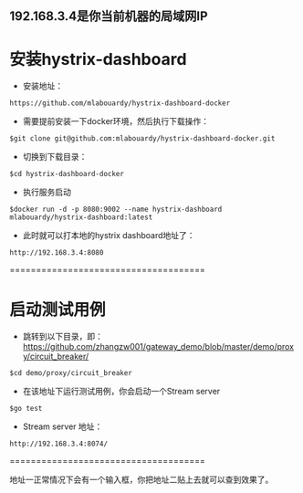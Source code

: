 ## 192.168.3.4是你当前机器的局域网IP

# 安装hystrix-dashboard

- 安装地址：
```
https://github.com/mlabouardy/hystrix-dashboard-docker
```
- 需要提前安装一下docker环境，然后执行下载操作：

```
$git clone git@github.com:mlabouardy/hystrix-dashboard-docker.git
```

- 切换到下载目录：
```
$cd hystrix-dashboard-docker
```

- 执行服务启动
```
$docker run -d -p 8080:9002 --name hystrix-dashboard mlabouardy/hystrix-dashboard:latest
```

- 此时就可以打本地的hystrix dashboard地址了：
```
http://192.168.3.4:8080
```
=====================================

# 启动测试用例 

- 跳转到以下目录，即：https://github.com/zhangzw001/gateway_demo/blob/master/demo/proxy/circuit_breaker/
```
$cd demo/proxy/circuit_breaker
```
- 在该地址下运行测试用例，你会启动一个Stream server
```
$go test
```
- Stream server 地址： 
```
http://192.168.3.4:8074/
```
=====================================

地址一正常情况下会有一个输入框，你把地址二贴上去就可以查到效果了。
